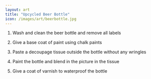 ```yaml
---
layout: art
title: "Upcycled Beer Bottle"
icon: /images/art/beerbottle.jpg
---
```


1) Wash and clean the beer bottle and remove all labels

2) Give a base coat of paint using chalk paints

3) Paste a decoupage tissue outside the bottle without any wringles

4) Paint the bottle and blend in the picture in the tissue

5) Give a coat of varnish to waterproof the bottle

